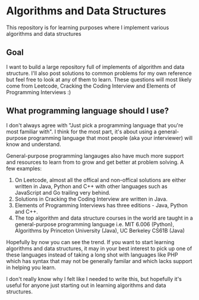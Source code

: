 # Algorithms and Data Structures

This repository is for learning purposes where I implement various algorithms and data structures

## Goal

I want to build a large repository full of implements of algorithm and data structure. I'll also post solutions to common problems for my own reference but feel free to look at any of them to learn. These questions will most likely come from Leetcode, Cracking the Coding Interview and Elements of Programming Interviews :)

## What programming language should I use?

I don't always agree with "Just pick a programming language that you're most familiar with". I think for the most part, 
it's about using a general-purpose programming language that most people (aka your interviewer) will know and understand.

General-purpose programming langauges also have much more support and resources to learn from to grow and get better at problem solving. A few examples:
1. On Leetcode, almost all the offical and non-offical solutions are either written in Java, Python and C++ with other languages such as JavaScript and Go trailing very behind. 
2. Solutions in Cracking the Coding Interview are written in Java.
3. Elements of Programming Interviews has three editions - Java, Python and C++.
4. The top algorithm and data structure courses in the world are taught in a general-purpose programming language i.e. MIT 6.006 (Python), Algorithms by Princeton University (Java), UC Berkeley CS61B (Java)

Hopefully by now you can see the trend. If you want to start learning algorithms and data structures, it may in your best interest to pick up one of these languages instead of taking a long shot with languages like PHP which has syntax that may not be generally familar and which lacks support in helping you learn.

I don't really know why I felt like I needed to write this, but hopefully it's useful for anyone just starting out in learning algorithms and data structures.
